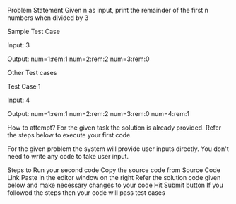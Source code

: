 Problem Statement
Given n as input, print the remainder of the first n numbers when divided by 3

Sample Test Case

Input:
3

Output:
num=1:rem:1
num=2:rem:2
num=3:rem:0

Other Test cases

Test Case 1

Input:
4

Output:
num=1:rem:1
num=2:rem:2
num=3:rem:0
num=4:rem:1

How to attempt?
For the given task the solution is already provided. Refer the steps below to execute your first code.

For the given problem the system will provide user inputs directly. You don't need to write any code to take user input.

Steps to Run your second code
Copy the source code from Source Code Link
Paste in the editor window on the right
Refer the solution code given below and make necessary changes to your code
Hit Submit button
If you followed the steps then your code will pass test cases

